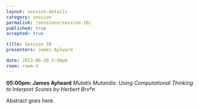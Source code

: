 ```yaml
---
layout: session-details
category: session
permalink: /sessions/session-10/
published: true
accepted: true

title: Session 10
presenters: James Aylward

date: 2013-06-20 5:00pm
room: room-3
---
```


**05:00pm: James Aylward**
_Mutatis Mutandis: Using Computational Thinking to Interpret Scores by Herbert Brvºn_

Abstract goes here.

